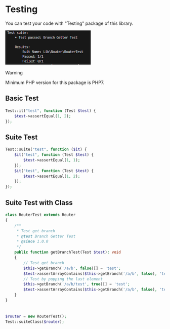 # Testing

You can test your code with "Testing" package of this library.

![Suite test example](../promotions/suite.png)

> [!Warning]
Minimum PHP version for this package is PHP7.

## Basic Test

```php
Test::it("test", function (Test $test) {
    $test->assertEqual(1, 2);
});
```

## Suite Test

```php
Test::suite("test", function ($it) {
    $it("test", function (Test $test) {
        $test->assertEqual(1, 1);
    });
    $it("test", function (Test $test) {
        $test->assertEqual(1, 2);
    });
});
```

## Suite Test with Class

```php
class RouterTest extends Router
{
    /**
     * Test get branch
     * @test Branch Getter Test
     * @since 1.0.0
     */
    public function getBranchTest(Test $test): void
    {
        // Test get branch
        $this->getBranch('/a/b', false)[] = 'test';
        $test->assertArrayContains($this->getBranch('/a/b', false), 'test');
        // Test by popping the last element
        $this->getBranch('/a/b/test', true)[] = 'test';
        $test->assertArrayContains($this->getBranch('/a/b', false), 'test');
    }
}


$router = new RouterTest();
Test::suiteClass($router);
```
